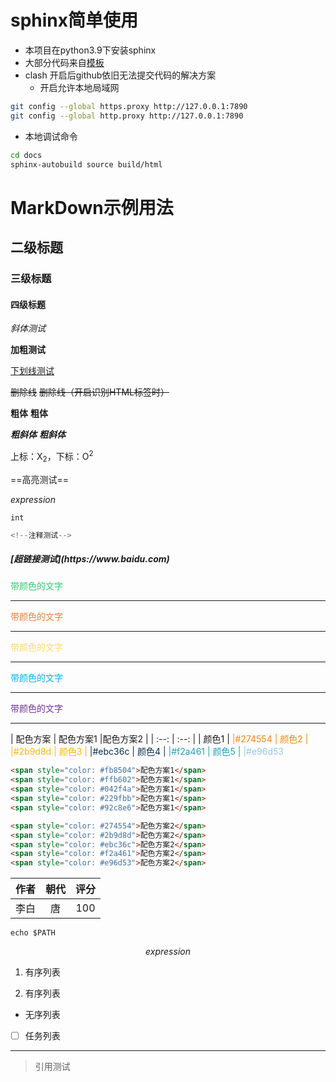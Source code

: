 # sphinx简单使用
- 本项目在python3.9下安装sphinx
- 大部分代码来自[模板](https://github.com/readthedocs/tutorial-template)
- clash 开启后github依旧无法提交代码的解决方案
  - 开启允许本地局域网

``` bash
git config --global https.proxy http://127.0.0.1:7890
git config --global http.proxy http://127.0.0.1:7890
``` 
- 本地调试命令

``` bash
cd docs
sphinx-autobuild source build/html
``` 
# MarkDown示例用法

## 二级标题

### 三级标题

#### 四级标题

*斜体测试*

**加粗测试**

<u>下划线测试</u>

~~删除线~~ <s>删除线（开启识别HTML标签时）</s>



**粗体**  __粗体__

***粗斜体*** ___粗斜体___

上标：X<sub>2</sub>，下标：O<sup>2</sup>

==高亮测试==


$expression$

`int`


<!--注释测试-->

``` python
<!--注释测试-->
```

<h5> [超链接测试](https://www.baidu.com) </h5>

<span style="color: #2ecc71">带颜色的文字</span><hr/>
<span style="color: #ed7d31">带颜色的文字</span><hr/>
<span style="color: #ffd966">带颜色的文字</span><hr/>
<span style="color: #00b0f0">带颜色的文字</span><hr/>
<span style="color: #7030a0">带颜色的文字</span><hr/>

| 配色方案 | 配色方案1 |配色方案2 |
| :--: | :--: |
| 颜色1 | <span style="color: #fb8504"/>|#274554
| 颜色2 | <span style="color: #ffb602"/>|#2b9d8d
| 颜色3 | <span style="color: #042f4a"/>|#ebc36c
| 颜色4 | <span style="color: #229fbb"/>|#f2a461
| 颜色5 | <span style="color: #92c8e6"/>|#e96d53

``` html
<span style="color: #fb8504">配色方案1</span>
<span style="color: #ffb602">配色方案1</span>
<span style="color: #042f4a">配色方案1</span>
<span style="color: #229fbb">配色方案1</span>
<span style="color: #92c8e6">配色方案1</span>

<span style="color: #274554">配色方案2</span>
<span style="color: #2b9d8d">配色方案2</span>
<span style="color: #ebc36c">配色方案2</span>
<span style="color: #f2a461">配色方案2</span>
<span style="color: #e96d53">配色方案2</span>
```


| 作者 | 朝代 | 评分 |
| :--: | :--: | :--: |
| 李白 |  唐  | 100  |


```shell
echo $PATH
```


$$
expression
$$

1. 有序列表

2. 有序列表


- 无序列表


- [ ] 任务列表



------



>引用测试




